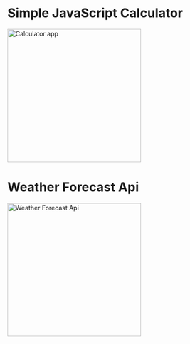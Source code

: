# Simple JavaScript Calculator
<a href="https://github.com/zokirjanov/JS-Calculator" target="_blank">
    <img src="https://github.com/zokirjanov/JS-Calculator/assets/116636143/2ba82950-92e5-4ee2-b4ee-6f5b98809274" width="300" height="auto" alt="Calculator app">
</a>

# Weather Forecast Api
<a href="https://github.com/zokirjanov/JS-Calculator" target="_blank">
    <img src="https://github.com/zokirjanov/JS-Calculator/assets/116636143/2ad48067-81c7-4815-82d2-aaa1c5a481b8" width="300" height="auto" alt="Weather Forecast Api">
</a>
